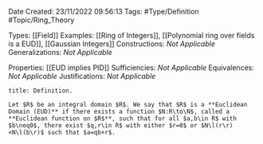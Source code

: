 <div class="topSpace"></div>

Date Created: 23/11/2022 09:56:13
Tags: #Type/Definition #Topic/Ring_Theory

Types: [[Field]]
Examples: [[Ring of Integers]], [[Polynomial ring over fields is a EUD]], [[Gaussian Integers]]
Constructions: _Not Applicable_
Generalizations: _Not Applicable_

Properties: [[EUD implies PID]]
Sufficiencies: _Not Applicable_
Equivalences: _Not Applicable_
Justifications: _Not Applicable_

``` ad-Definition
title: Definition.

Let $R$ be an integral domain $R$. We say that $R$ is a **Euclidean Domain (EUD)** if there exists a function $N:R\to\N$, called a **Euclidean function on $R$**, such that for all $a,b\in R$ with $b\neq0$, there exist $q,r\in R$ with either $r=0$ or $N\l(r\r)<N\l(b\r)$ such that $a=qb+r$.

```
